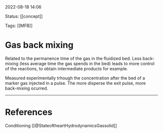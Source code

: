  2022-08-18  14:06

Status: [[concept]]

Tags: [[MFB]] 

# Gas back mixing

Related to the permanence time of the gas in the fluidized bed. Less back-mixing (less average time the gas spends in the bed) leads to more control of the reactions, to obtain intermediate products for example.

Measured experimentally trhough  the concentration after the bed of a marker gas injected in a pulse. The more disperse the exit pulse, more back-mixing ocurred.



---
# References

Conditioning
[[@StateoftheartHydrodynamicsGassolid]]